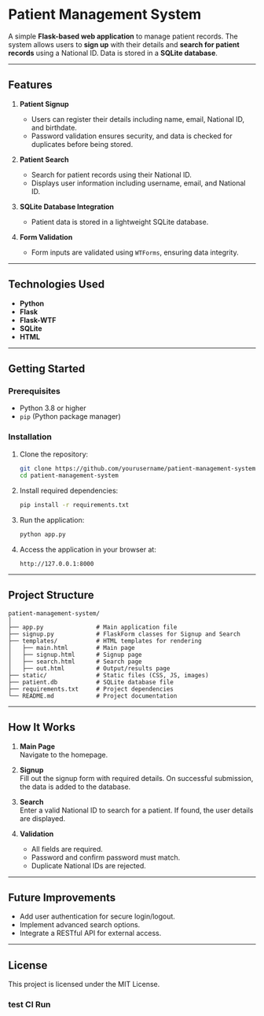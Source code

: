 
# Patient Management System  

A simple **Flask-based web application** to manage patient records. The system allows users to **sign up** with their details and **search for patient records** using a National ID. Data is stored in a **SQLite database**.

---

## Features  

1. **Patient Signup**  
   - Users can register their details including name, email, National ID, and birthdate.  
   - Password validation ensures security, and data is checked for duplicates before being stored.  

2. **Patient Search**  
   - Search for patient records using their National ID.  
   - Displays user information including username, email, and National ID.  

3. **SQLite Database Integration**  
   - Patient data is stored in a lightweight SQLite database.  

4. **Form Validation**  
   - Form inputs are validated using `WTForms`, ensuring data integrity.  

---

## Technologies Used  

- **Python**  
- **Flask**  
- **Flask-WTF**  
- **SQLite**  
- **HTML**  

---

## Getting Started  

### Prerequisites  

- Python 3.8 or higher  
- `pip` (Python package manager)  

### Installation  

1. Clone the repository:  
   ```bash
   git clone https://github.com/yourusername/patient-management-system.git
   cd patient-management-system
   ```  

2. Install required dependencies:  
   ```bash
   pip install -r requirements.txt
   ```  

3. Run the application:  
   ```bash
   python app.py
   ```  

4. Access the application in your browser at:  
   ```plaintext
   http://127.0.0.1:8000
   ```  

---

## Project Structure  

```plaintext
patient-management-system/
│
├── app.py               # Main application file
├── signup.py            # FlaskForm classes for Signup and Search
├── templates/           # HTML templates for rendering
│   ├── main.html        # Main page
│   ├── signup.html      # Signup page
│   ├── search.html      # Search page
│   ├── out.html         # Output/results page
├── static/              # Static files (CSS, JS, images)
├── patient.db           # SQLite database file
├── requirements.txt     # Project dependencies
└── README.md            # Project documentation
```

---

## How It Works  

1. **Main Page**  
   Navigate to the homepage.  

2. **Signup**  
   Fill out the signup form with required details. On successful submission, the data is added to the database.  

3. **Search**  
   Enter a valid National ID to search for a patient. If found, the user details are displayed.  

4. **Validation**  
   - All fields are required.  
   - Password and confirm password must match.  
   - Duplicate National IDs are rejected.  

---

## Future Improvements  

- Add user authentication for secure login/logout.  
- Implement advanced search options.  
- Integrate a RESTful API for external access.  

---

## License  

This project is licensed under the MIT License.  

### test CI Run